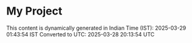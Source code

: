 # My Project

This content is dynamically generated in Indian Time (IST): 2025-03-29 01:43:54 IST
Converted to UTC: 2025-03-28 20:13:54 UTC
